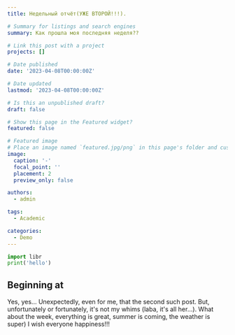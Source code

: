 ```yaml
---
title: Недельный отчёт(УЖЕ ВТОРОЙ!!!).

# Summary for listings and search engines
summary: Как прошла моя последняя неделя??

# Link this post with a project
projects: []

# Date published
date: '2023-04-08T00:00:00Z'

# Date updated
lastmod: '2023-04-08T00:00:00Z'

# Is this an unpublished draft?
draft: false

# Show this page in the Featured widget?
featured: false

# Featured image
# Place an image named `featured.jpg/png` in this page's folder and customize its options here.
image:
  caption: '-'
  focal_point: ''
  placement: 2
  preview_only: false

authors:
  - admin

tags:
  - Academic

categories:
  - Demo
---
```


```python
import libr
print('hello')
```

## Beginning at

Yes, yes... Unexpectedly, even for me, that the second such post. But, unfortunately or fortunately, it's not my whims (laba, it's all her...). What about the week, everything is great, summer is coming, the weather is super) I wish everyone happiness!!!
